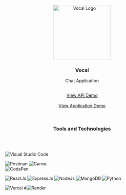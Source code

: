 <div align="center">
  <a href="https://github.com/othneildrew/Best-README-Template">
    <img src="cropbox_logo.png" alt="Vocal Logo" width="190" height="180">
  </a>

  <h3 align="center">Vocal</h3>

  <p align="center">
   Chat Application
    <br />
  </p>
  <br>
   <a  href="https://vocal-backend.vercel.app/" target="_blank" rel="noopener noreferrer" >View API Demo</a>
  <br><br>
  <a  href="https://vocal-backend.vercel.app/" target="_blank" rel="noopener noreferrer" >View Application Demo</a>
</div>

<br>
<br>
  <h3 align="center">Tools and Technologies</h3>
<br>
<br>

                                                                           
  ![Visual Studio Code](https://img.shields.io/badge/Visual%20Studio%20Code-0078d7.svg?style=for-the-badge&logo=visual-studio-code&logoColor=white)

  ![Postman](https://img.shields.io/badge/Postman-FF6C37?style=for-the-badge&logo=postman&logoColor=white)
  ![Canva](https://img.shields.io/badge/Canva-%2300C4CC.svg?style=for-the-badge&logo=Canva&logoColor=white)     
  ![CodePen](https://img.shields.io/badge/Codepen-000000?style=for-the-badge&logo=codepen&logoColor=white)

  
    
  ![ReactJs](https://img.shields.io/badge/React-20232A?style=for-the-badge&logo=react&logoColor=61DAFB)
  ![ExpressJs](	https://img.shields.io/badge/Express.js-404D59?style=for-the-badge)
  ![NodeJs](https://img.shields.io/badge/Node.js-43853D?style=for-the-badge&logo=node.js&logoColor=white)
  ![MongoDB](https://img.shields.io/badge/MongoDB-4EA94B?style=for-the-badge&logo=mongodb&logoColor=white)
  ![Python](https://img.shields.io/badge/Python-3776AB?style=for-the-badge&logo=python&logoColor=white)

   	

  ![Vercel](https://img.shields.io/badge/Vercel-000000?style=for-the-badge&logo=vercel&logoColor=white)
  #![Render](https://img.shields.io/badge/Render_Cloud-4EA94B?style=for-the-badge&logo=render&logoColor=white)
